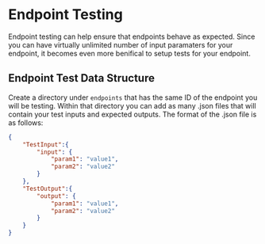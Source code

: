 # Endpoint Testing

Endpoint testing can help ensure that endpoints behave as expected. Since you can have virtually unlimited number of input paramaters for your endpoint, it becomes even more benifical to setup tests for your endpoint.

## Endpoint Test Data Structure

Create a directory under `endpoints` that has the same ID of the endpoint you will be testing. Within that directory you can add as many .json files that will contain your test inputs and expected outputs. The format of the .json file is as follows:

```json
{
    "TestInput":{
        "input": {
            "param1": "value1",
            "param2": "value2"
        }
    },
    "TestOutput":{
        "output": {
            "param1": "value1",
            "param2": "value2"
        }
    }
}
```
